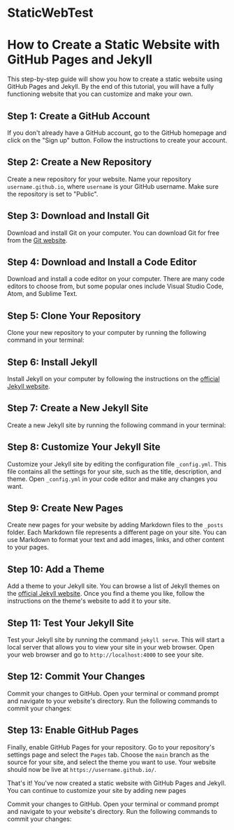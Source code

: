 # StaticWebTest

# How to Create a Static Website with GitHub Pages and Jekyll

This step-by-step guide will show you how to create a static website using GitHub Pages and Jekyll. By the end of this tutorial, you will have a fully functioning website that you can customize and make your own.

## Step 1: Create a GitHub Account

If you don't already have a GitHub account, go to the GitHub homepage and click on the "Sign up" button. Follow the instructions to create your account.

## Step 2: Create a New Repository

Create a new repository for your website. Name your repository `username.github.io`, where `username` is your GitHub username. Make sure the repository is set to "Public".

## Step 3: Download and Install Git

Download and install Git on your computer. You can download Git for free from the [Git website](https://git-scm.com/downloads).

## Step 4: Download and Install a Code Editor

Download and install a code editor on your computer. There are many code editors to choose from, but some popular ones include Visual Studio Code, Atom, and Sublime Text.

## Step 5: Clone Your Repository

Clone your new repository to your computer by running the following command in your terminal:


## Step 6: Install Jekyll

Install Jekyll on your computer by following the instructions on the [official Jekyll website](https://jekyllrb.com/docs/installation/).

## Step 7: Create a New Jekyll Site

Create a new Jekyll site by running the following command in your terminal:


## Step 8: Customize Your Jekyll Site

Customize your Jekyll site by editing the configuration file `_config.yml`. This file contains all the settings for your site, such as the title, description, and theme. Open `_config.yml` in your code editor and make any changes you want.

## Step 9: Create New Pages

Create new pages for your website by adding Markdown files to the `_posts` folder. Each Markdown file represents a different page on your site. You can use Markdown to format your text and add images, links, and other content to your pages.

## Step 10: Add a Theme

Add a theme to your Jekyll site. You can browse a list of Jekyll themes on the [official Jekyll website](https://jekyllrb.com/docs/themes/). Once you find a theme you like, follow the instructions on the theme's website to add it to your site.

## Step 11: Test Your Jekyll Site

Test your Jekyll site by running the command `jekyll serve`. This will start a local server that allows you to view your site in your web browser. Open your web browser and go to `http://localhost:4000` to see your site.

## Step 12: Commit Your Changes

Commit your changes to GitHub. Open your terminal or command prompt and navigate to your website's directory. Run the following commands to commit your changes:


## Step 13: Enable GitHub Pages

Finally, enable GitHub Pages for your repository. Go to your repository's settings page and select the `Pages` tab. Choose the `main` branch as the source for your site, and select the theme you want to use. Your website should now be live at `https://username.github.io/`.

That's it! You've now created a static website with GitHub Pages and Jekyll. You can continue to customize your site by adding new pages

Commit your changes to GitHub. Open your terminal or command prompt and navigate to your website's directory. Run the following commands to commit your changes:


